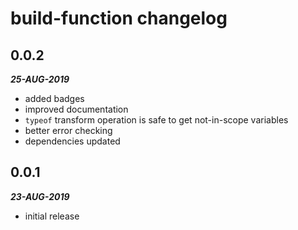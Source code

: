 # build-function changelog

## 0.0.2

***25-AUG-2019***

* added badges
* improved documentation
* `typeof` transform operation is safe to get not-in-scope variables
* better error checking
* dependencies updated

## 0.0.1

***23-AUG-2019***

* initial release
